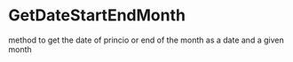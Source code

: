 # GetDateStartEndMonth
 method to get the date of princio or end of the month as a date and a given month
